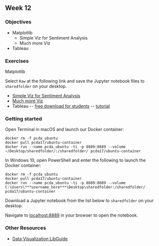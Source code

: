 ## Week 12
### Objectives

- Matplotlib
  - Simple Viz for Sentiment Analysis
  - Much more Viz
- Tableau

### Exercises
Matplotlib

Select `Raw` at the following link and save the Jupyter notebook files to `sharedfolder` on your desktop.
  - [Simple Viz for Sentiment Analysis](https://github.com/tanyaclement/cpcda18.github.io/blob/master/week-12.1_Stats-and-Visualization.ipynb)
  - [Much more Viz](https://github.com/tanyaclement/cpcda18.github.io/blob/master/week-12.2_Matplotlib_Visualization_Examples.ipynb)
- Tableau
-- [free download for students](https://www.tableau.com/academic/students)
-- [tutorial](http://onlinehelp.tableau.com/current/guides/get-started-tutorial/en-us/get-started-tutorial-home.html)

### Getting started
Open Terminal in macOS and launch our Docker container:

```
docker rm -f pcda_ubuntu
docker pull pcda17/ubuntu-container
docker run --name pcda_ubuntu -ti -p 8889:8889 --volume ~/Desktop/sharedfolder/:/sharedfolder/ pcda17/ubuntu-container
```

In Windows 10, open PowerShell and enter the following to launch the Docker container:

```
docker rm -f pcda_ubuntu
docker pull pcda17/ubuntu-container
docker run --name pcda_ubuntu -ti -p 8889:8889 --volume C:\Users\***username_here***\Desktop\sharedfolder:/sharedfolder/ pcda17/ubuntu-container
```

Download a Jupyter notebook from the list below to `sharedfolder` on your desktop.


Navigate to [localhost:8889](localhost:8889) in your browser to open the notebook.


### Other Resources

- [Data Visualization LibGuide](https://guides.lib.utexas.edu/data-visualization/resources)
